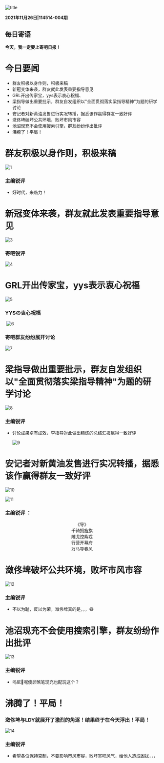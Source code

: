 ![title](../../pic/title.jpg)

**2021年11月26日|114514-004期**

## 每日寄语

**今天，我一定要上寄吧日报！**



# 今日要闻

* 群友积极以身作则，积极来稿
* 新冠变体来袭，群友就此发表重要指导意见
* GRL开出传家宝，yys表示衷心祝福、
* 梁指导做出重要批示，群友自发组织以"全面贯彻落实梁指导精神"为题的研学讨论
* 安记者对新黄油发售进行实况转播，据悉该作赢得群友一致好评
* 潋佟埤破坏公共环境，败坏市风市容
* 池沼现充不会使用搜索引擎，群友纷纷作出批评
* 沸腾了！平局！

# 群友积极以身作则，积极来稿

![1](./1.png)

### 主编锐评

* 好时代，来临力！

# 新冠变体来袭，群友就此发表重要指导意见

![3](./3.png)

### 寄吧锐评

![4](./4.png)

# GRL开出传家宝，yys表示衷心祝福

![5](./5.png)

### YYSの衷心祝福

​	![6](./6.png)

### 寄吧群友纷纷展开讨论

![7](./7.png)

# 梁指导做出重要批示，群友自发组织以"全面贯彻落实梁指导精神"为题的研学讨论

![8](./8.png)

### 主编锐评

* 讨论成果卓有成效，李指导对此做出精炼的总结汇报赢得一致好评

  ![9](./9.png)

# 安记者对新黄油发售进行实况转播，据悉该作赢得群友一致好评

![10](./10.png)

![11](./11.png)

### 主编锐评 ： 

<center>《导》</center>

<center>千骑拥旌旗</center>

<center>雕戈控紫戎</center>
<center>行营开幕府</center>
<center>万马导春风</center>

# 潋佟埤破坏公共环境，败坏市风市容

![12](./12.png)

### 主编锐评

* 不以为耻，反以为荣，潋佟埤真的是，，，😅

# 池沼现充不会使用搜索引擎，群友纷纷作出批评

![13](./13.png)

### 主编锐评

* 呜尼🐎呢傻卵煞笔现充也配玩这个？

# 沸腾了！平局！

### 潋佟埤与LDY就展开了激烈的角逐！结果终于在今天浮出！平局！

![14](./14.png)

### 主编锐评

* 希望各位保持克制，不要影响市风市容，败坏寄吧风气，给他人造成困扰，，，



  